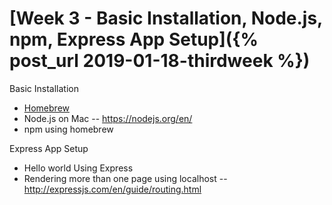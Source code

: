 
# [Week 3 - Basic Installation, Node.js, npm, Express App Setup]({% post_url 2019-01-18-thirdweek %})


Basic Installation
- [Homebrew](https://brew.sh/)
- Node.js on Mac -- https://nodejs.org/en/
- npm using homebrew

Express App Setup
- Hello world Using Express
- Rendering more than one page using localhost -- http://expressjs.com/en/guide/routing.html


 


